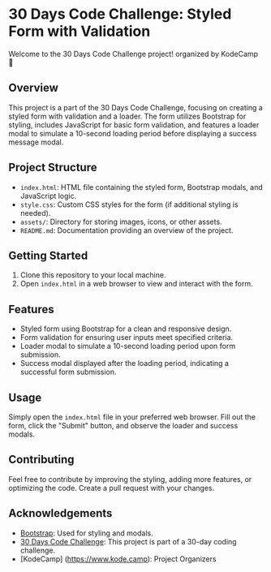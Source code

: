 # 30 Days Code Challenge: Styled Form with Validation

Welcome to the 30 Days Code Challenge project! organized by KodeCamp 🚀

## Overview

This project is a part of the 30 Days Code Challenge, focusing on creating a styled form with validation and a loader. The form utilizes Bootstrap for styling, includes JavaScript for basic form validation, and features a loader modal to simulate a 10-second loading period before displaying a success message modal.

## Project Structure

- `index.html`: HTML file containing the styled form, Bootstrap modals, and JavaScript logic.
- `style.css`: Custom CSS styles for the form (if additional styling is needed).
- `assets/`: Directory for storing images, icons, or other assets.
- `README.md`: Documentation providing an overview of the project.

## Getting Started

1. Clone this repository to your local machine.
2. Open `index.html` in a web browser to view and interact with the form.

## Features

- Styled form using Bootstrap for a clean and responsive design.
- Form validation for ensuring user inputs meet specified criteria.
- Loader modal to simulate a 10-second loading period upon form submission.
- Success modal displayed after the loading period, indicating a successful form submission.

## Usage

Simply open the `index.html` file in your preferred web browser. Fill out the form, click the "Submit" button, and observe the loader and success modals.

## Contributing

Feel free to contribute by improving the styling, adding more features, or optimizing the code. Create a pull request with your changes.

## Acknowledgements

- [Bootstrap](https://getbootstrap.com/): Used for styling and modals.
- [30 Days Code Challenge](#): This project is part of a 30-day coding challenge.
- [KodeCamp] (https://www.kode.camp): Project Organizers
